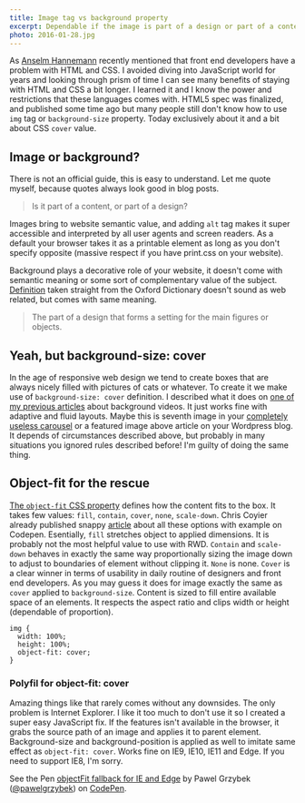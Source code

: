 ```yaml
---
title: Image tag vs background property
excerpt: Dependable if the image is part of a design or part of a content, we should take a different approach. Let's heave a word about backgrounds and images.
photo: 2016-01-28.jpg
---
```


As [Anselm Hannemann](https://wdrl.info/archive/121) recently mentioned that front end developers have a problem with HTML and CSS. I avoided diving into JavaScript world for years and looking through prism of time I can see many benefits of staying with HTML and CSS a bit longer. I learned it and I know the power and restrictions that these languages comes with. HTML5 spec was finalized, and published some time ago but many people still don't know how to use `img` tag or `background-size` property. Today exclusively about it and a bit about CSS `cover` value.

## Image or background?

There is not an official guide, this is easy to understand. Let me quote myself, because quotes always look good in blog posts.

> Is it part of a content, or part of a design?

Images bring to website semantic value, and adding `alt` tag makes it super accessible and interpreted by all user agents and screen readers. As a default your browser takes it as a printable element as long as you don't specify opposite (massive respect if you have print.css on your website).

Background plays a decorative role of your website, it doesn't come with semantic meaning or some sort of complementary value of the subject. [Definition](http://www.oxforddictionaries.com/definition/english/background) taken straight from the Oxford Dictionary doesn't sound as web related, but comes with same meaning.

> The part of a design that forms a setting for the main figures or objects.

## Yeah, but background-size: cover

In the age of responsive web design we tend to create boxes that are always nicely filled with pictures of cats or whatever. To create it we make use of `background-size: cover` definition. I described what it does on [one of my previous articles](https://pawelgrzybek.com/background-video-made-easy/) about background videos. It just works fine with adaptive and fluid layouts. Maybe this is seventh image in your [completely useless carousel](http://shouldiuseacarousel.com/) or a featured image above article on your Wordpress blog. It depends of circumstances described above, but probably in many situations you ignored rules described before! I'm guilty of doing the same thing.

## Object-fit for the rescue

[The `object-fit` CSS property](https://developer.mozilla.org/en-US/docs/Web/CSS/object-fit) defines how the content fits to the box. It takes few values: `fill`, `contain`, `cover`, `none`, `scale-down`. Chris Coyier already published snappy [article](https://css-tricks.com/almanac/properties/o/object-fit/) about all these options with example on Codepen. Esentially, `fill` stretches object to applied dimensions. It is probably not the most helpful value to use with RWD. `Contain` and `scale-down` behaves in exactly the same way proportionally sizing the image down to adjust to boundaries of element without clipping it. `None` is none. `Cover` is a clear winner in terms of usability in daily routine of designers and front end developers. As you may guess it does for image exactly the same as `cover` applied to `background-size`. Content is sized to fill entire available space of an elements. It respects the aspect ratio and clips width or height (dependable of proportion).

```
img {
  width: 100%;
  height: 100%;
  object-fit: cover;
}
```

### Polyfil for object-fit: cover

Amazing things like that rarely comes without any downsides. The only problem is Internet Explorer. I like it too much to don't use it so I created a super easy JavaScript fix. If the features isn't available in the browser, it grabs the source path of an image and applies it to parent element. Background-size and background-position is applied as well to imitate same effect as `object-fit: cover`. Works fine on IE9, IE10, IE11 and Edge. If you need to support IE8, I'm sorry.

<p data-height="248" data-theme-id="14885" data-slug-hash="Rrybqg" data-default-tab="result" data-user="pawelgrzybek" class='codepen'>See the Pen <a href='http://codepen.io/pawelgrzybek/pen/Rrybqg/'>objectFit fallback for IE and Edge</a> by Pawel Grzybek (<a href='http://codepen.io/pawelgrzybek'>@pawelgrzybek</a>) on <a href='http://codepen.io'>CodePen</a>.</p>
<script async src="//assets.codepen.io/assets/embed/ei.js"></script>
